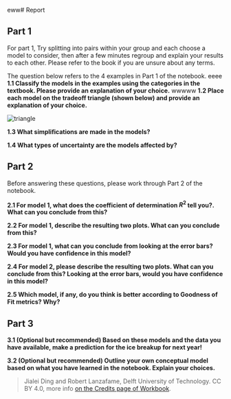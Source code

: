 eww# Report

## Part 1

For part 1, Try splitting into pairs within your group and each choose a model to consider, then after a few minutes regroup and explain your results to each other. Please refer to the book if you are unsure about any terms.

The question below refers to the 4 examples in Part 1 of the notebook.
eeee
**1.1 Classify the models in the examples using the categories in the textbook. Please provide an explanation of your choice.** 
wwwww
**1.2 Place each model on the tradeoff triangle (shown below) and provide an explanation of your choice.**

![triangle](https://files.mude.citg.tudelft.nl/triangle.jpg)

**1.3 What simplifications are made in the models?**

**1.4 What types of uncertainty are the models affected by?**


## Part 2

Before answering these questions, please work through Part 2 of the notebook.

**2.1 For model 1, what does the coefficient of determination $R^2$ tell you?. What can you conclude from this?**


**2.2 For model 1, describe the resulting two plots. What can you conclude from this?**


**2.3 For model 1, what can you conclude from looking at the error bars? Would you have confidence in this model?**


**2.4 For model 2, please describe the resulting two plots. What can you conclude from this? Looking at the error bars, would you have confidence in this model?**


**2.5 Which model, if any, do you think is better according to Goodness of Fit metrics? Why?**


## Part 3

**3.1 (Optional but recommended) Based on these models and the data you have available, make a prediction for the ice breakup for next year!**


**3.2 (Optional but recommended) Outline your own conceptual model based on what you have learned in the notebook. Explain your choices.**


> Jialei Ding and Robert Lanzafame, Delft University of Technology. CC BY 4.0, more info [on the Credits page of Workbook](https://mude.citg.tudelft.nl/workbook-2025/credits.html).
